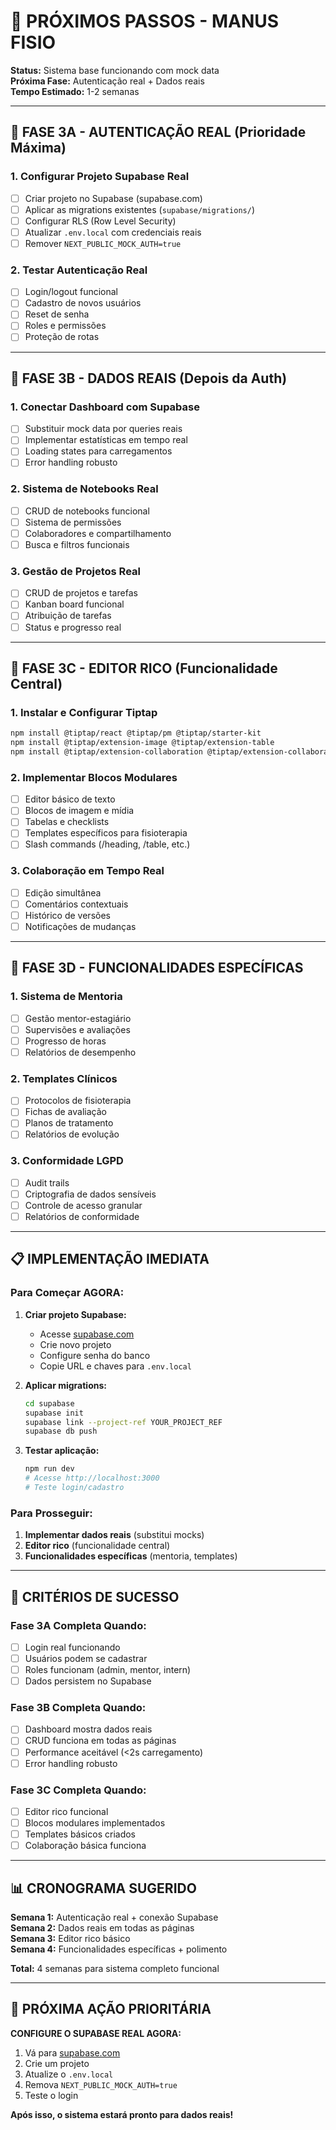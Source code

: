 # 🚀 PRÓXIMOS PASSOS - MANUS FISIO

**Status:** Sistema base funcionando com mock data  
**Próxima Fase:** Autenticação real + Dados reais  
**Tempo Estimado:** 1-2 semanas  

---

## 🎯 **FASE 3A - AUTENTICAÇÃO REAL (Prioridade Máxima)**

### 1. Configurar Projeto Supabase Real
- [ ] Criar projeto no Supabase (supabase.com)
- [ ] Aplicar as migrations existentes (`supabase/migrations/`)
- [ ] Configurar RLS (Row Level Security)
- [ ] Atualizar `.env.local` com credenciais reais
- [ ] Remover `NEXT_PUBLIC_MOCK_AUTH=true`

### 2. Testar Autenticação Real
- [ ] Login/logout funcional
- [ ] Cadastro de novos usuários
- [ ] Reset de senha
- [ ] Roles e permissões
- [ ] Proteção de rotas

---

## 🎯 **FASE 3B - DADOS REAIS (Depois da Auth)**

### 1. Conectar Dashboard com Supabase
- [ ] Substituir mock data por queries reais
- [ ] Implementar estatísticas em tempo real
- [ ] Loading states para carregamentos
- [ ] Error handling robusto

### 2. Sistema de Notebooks Real
- [ ] CRUD de notebooks funcional
- [ ] Sistema de permissões
- [ ] Colaboradores e compartilhamento
- [ ] Busca e filtros funcionais

### 3. Gestão de Projetos Real
- [ ] CRUD de projetos e tarefas
- [ ] Kanban board funcional
- [ ] Atribuição de tarefas
- [ ] Status e progresso real

---

## 🎯 **FASE 3C - EDITOR RICO (Funcionalidade Central)**

### 1. Instalar e Configurar Tiptap
```bash
npm install @tiptap/react @tiptap/pm @tiptap/starter-kit
npm install @tiptap/extension-image @tiptap/extension-table
npm install @tiptap/extension-collaboration @tiptap/extension-collaboration-cursor
```

### 2. Implementar Blocos Modulares
- [ ] Editor básico de texto
- [ ] Blocos de imagem e mídia
- [ ] Tabelas e checklists
- [ ] Templates específicos para fisioterapia
- [ ] Slash commands (/heading, /table, etc.)

### 3. Colaboração em Tempo Real
- [ ] Edição simultânea
- [ ] Comentários contextuais
- [ ] Histórico de versões
- [ ] Notificações de mudanças

---

## 🎯 **FASE 3D - FUNCIONALIDADES ESPECÍFICAS**

### 1. Sistema de Mentoria
- [ ] Gestão mentor-estagiário
- [ ] Supervisões e avaliações
- [ ] Progresso de horas
- [ ] Relatórios de desempenho

### 2. Templates Clínicos
- [ ] Protocolos de fisioterapia
- [ ] Fichas de avaliação
- [ ] Planos de tratamento
- [ ] Relatórios de evolução

### 3. Conformidade LGPD
- [ ] Audit trails
- [ ] Criptografia de dados sensíveis
- [ ] Controle de acesso granular
- [ ] Relatórios de conformidade

---

## 📋 **IMPLEMENTAÇÃO IMEDIATA**

### Para Começar AGORA:

1. **Criar projeto Supabase:**
   - Acesse [supabase.com](https://supabase.com)
   - Crie novo projeto
   - Configure senha do banco
   - Copie URL e chaves para `.env.local`

2. **Aplicar migrations:**
   ```bash
   cd supabase
   supabase init
   supabase link --project-ref YOUR_PROJECT_REF
   supabase db push
   ```

3. **Testar aplicação:**
   ```bash
   npm run dev
   # Acesse http://localhost:3000
   # Teste login/cadastro
   ```

### Para Prosseguir:

1. **Implementar dados reais** (substitui mocks)
2. **Editor rico** (funcionalidade central)
3. **Funcionalidades específicas** (mentoria, templates)

---

## 🔄 **CRITÉRIOS DE SUCESSO**

### Fase 3A Completa Quando:
- [ ] Login real funcionando
- [ ] Usuários podem se cadastrar
- [ ] Roles funcionam (admin, mentor, intern)
- [ ] Dados persistem no Supabase

### Fase 3B Completa Quando:
- [ ] Dashboard mostra dados reais
- [ ] CRUD funciona em todas as páginas
- [ ] Performance aceitável (<2s carregamento)
- [ ] Error handling robusto

### Fase 3C Completa Quando:
- [ ] Editor rico funcional
- [ ] Blocos modulares implementados
- [ ] Templates básicos criados
- [ ] Colaboração básica funciona

---

## 📊 **CRONOGRAMA SUGERIDO**

**Semana 1:** Autenticação real + conexão Supabase  
**Semana 2:** Dados reais em todas as páginas  
**Semana 3:** Editor rico básico  
**Semana 4:** Funcionalidades específicas + polimento  

**Total:** 4 semanas para sistema completo funcional

---

## 🚨 **PRÓXIMA AÇÃO PRIORITÁRIA**

**CONFIGURE O SUPABASE REAL AGORA:**

1. Vá para [supabase.com](https://supabase.com)
2. Crie um projeto
3. Atualize o `.env.local`
4. Remova `NEXT_PUBLIC_MOCK_AUTH=true`
5. Teste o login

**Após isso, o sistema estará pronto para dados reais!** 